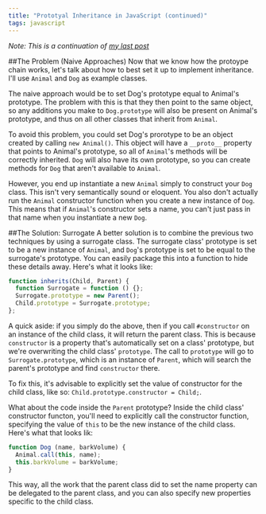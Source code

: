 ```yaml
---
title: "Prototyal Inheritance in JavaScript (continued)"
tags: javascript
---
```


<em>Note: This is a continuation of [my last post][1]</em>

##The Problem (Naive Approaches)
Now that we know how the protoype chain works, let's talk about how to best set it up to implement inheritance. I'll use `Animal` and `Dog` as example classes.

The naive approach would be to set Dog's prototype equal to Animal's prototype. The problem with this is that they then point to the same object, so any additions you make to `Dog.prototype` will also be present on Animal's prototype, and thus on all other classes that inherit from `Animal`.

To avoid this problem, you could set Dog's prorotype to be an object created by calling `new Animal()`. This object will have a `__proto__` property that points to Animal's prototype, so all of `Animal`'s methods will be correctly inherited. `Dog` will also have its own prototype, so you can create methods for `Dog` that aren't available to `Animal`.

However, you end up instantiate a new `Animal` simply to construct your `Dog` class. This isn't very semantically sound or eloquent. You also don't actually run the `Animal` constructor function when you create a new instance of `Dog`. This means that if `Animal`'s constructor sets a name, you can't just pass in that name when you instantiate a new `Dog`.

##The Solution: Surrogate
A better solution is to combine the previous two techniques by using a surrogate class. The surrogate class' prototype is set to be a new instance of `Animal`, and `Dog`'s prototype is set to be equal to the surrogate's prototype. You can easily package this into a function to hide these details away. Here's what it looks like:

```javascript
function inherits(Child, Parent) {
  function Surrogate = function () {};
  Surrogate.prototype = new Parent();
  Child.prototype = Surrogate.prototype;
};
```
    
A quick aside: if you simply do the above, then if you call `#constructor` on an instance of the child class, it will return the parent class. This is because `constructor` is a property that's automatically set on a class' prototype, but we're overwriting the child class' `prototype`. The call to `prototype` will go to `Surrogate.prototype`, which is an instance of `Parent`, which will search the parent's prototype and find `constructor` there.

To fix this, it's advisable to explicitly set the value of constructor for the child class, like so: `Child.prototype.constructor = Child;`.

What about the code inside the `Parent` prototype? Inside the child class' constructor functon, you'll need to explicitly call the constructor function, specifying the value of `this` to be the new instance of the child class. Here's what that looks lik:

```javascript
function Dog (name, barkVolume) {
  Animal.call(this, name);
  this.barkVolume = barkVolume;
}
```
    
This way, all the work that the parent class did to set the name property can be delegated to the parent class, and you can also specify new properties specific to the child class.


[1]: http://collinksmith.tumblr.com/post/125150363209/week-5-day-5-prototypical-inheritance-in